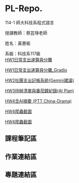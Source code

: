 # PL-Repo.

114-1 師大科技系程式語言  

授課教師：蔡芸琤老師  

姓名：黃惠榆 

系級：科技系117級  
[HW1日常支出速算與分攤](https://github.com/41371116h/PL-Repo./blob/main/hw1.ipynb)

[HW1日常支出速算與分攤_Gradio](https://github.com/41371116h/PL-Repo./blob/main/hw1_%E6%97%A5%E5%B8%B8%E6%94%AF%E5%87%BA%E9%80%9F%E7%AE%97%E8%88%87%E5%88%86%E6%94%A4_Gradio.ipynb)

[HW2社團支出記帳系統(Gemini建議)](https://github.com/41371116h/PL-Repo./blob/main/hw2_%E7%A4%BE%E5%9C%98%E6%94%AF%E5%87%BA%E8%A8%98%E5%B8%B3%E7%B3%BB%E7%B5%B1(Gemini%E5%BB%BA%E8%AD%B0_Gradio%E3%80%81google_sheet%E9%83%BD%E6%9C%89).ipynb)

[HW3待辦清單與番茄鐘紀錄(AI Plan)](https://github.com/41371116h/PL-Repo./blob/main/%E3%80%8CHW3%E5%BE%85%E8%BE%A6%E6%B8%85%E5%96%AE%E8%88%87%E7%95%AA%E8%8C%84%E9%90%98%E7%B4%80%E9%8C%84(AI_Plan).ipynb)

[HW4含AI摘要 (PTT China-Drama)](https://github.com/41371116h/PL-Repo./blob/main/HW4%E5%90%ABAI%E6%91%98%E8%A6%81_(PTT_China_Drama).ipynb)

[HW4爬蟲截圖](https://drive.google.com/file/d/1TI1r3voiPGklqAyk01qUqsqXCsY9p3eH/view?usp=sharing)

[HW4爬蟲截圖](https://drive.google.com/file/d/1d95GMsLb3AMxm5opCNY_ZJcnq4rXh8_7/view?usp=sharing)

## 課程筆記區

## 作業連結區


## 專題連結區
